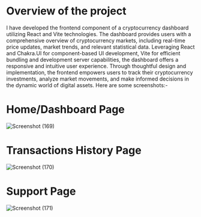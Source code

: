 # Overview of the project

I have developed the frontend component of a cryptocurrency dashboard utilizing React and Vite technologies. The dashboard provides users with a comprehensive overview of cryptocurrency markets, including real-time price updates, market trends, and relevant statistical data. Leveraging React and Chakra.UI for component-based UI development, Vite for efficient bundling and development server capabilities, the dashboard offers a responsive and intuitive user experience. Through thoughtful design and implementation, the frontend empowers users to track their cryptocurrency investments, analyze market movements, and make informed decisions in the dynamic world of digital assets. Here are some screenshots:-

# Home/Dashboard Page
![Screenshot (169)](https://github.com/VinaySoni04/CryptoPulse/assets/98009479/6cf11280-5abc-4406-8bbe-c1883f60114f)

# Transactions History Page
![Screenshot (170)](https://github.com/VinaySoni04/CryptoPulse/assets/98009479/e89c1677-f0ee-49e6-b0ee-4eb7476ae32c)

# Support Page
![Screenshot (171)](https://github.com/VinaySoni04/CryptoPulse/assets/98009479/d71785b8-7e39-4540-ba28-3ecfca7e8398)




